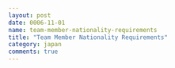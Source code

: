 ```yaml
---
layout: post
date: 0006-11-01
name: team-member-nationality-requirements
title: "Team Member Nationality Requirements"
category: japan
comments: true
---
```




